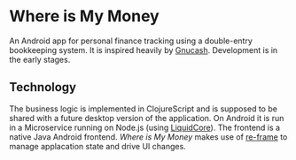 # Where is My Money

An Android app for personal finance tracking using a double-entry bookkeeping system. It is inspired heavily by [Gnucash](https://www.gnucash.org/). Development is in the early stages.

## Technology

The business logic is implemented in ClojureScript and is supposed to be shared with a future desktop version of the application.
On Android it is run in a Microservice running on Node.js (using [LiquidCore](https://github.com/LiquidPlayer/LiquidCore)).
The frontend is a native Java Android frontend. 
_Where is My Money_ makes use of [re-frame](https://github.com/day8/re-frame) to manage applacation state and drive UI changes.
